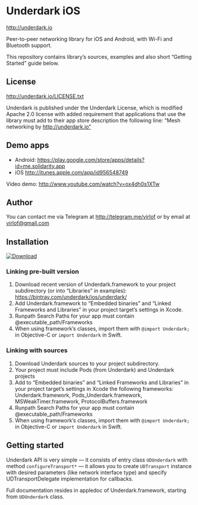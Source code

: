 # Underdark iOS
http://underdark.io

Peer-to-peer networking library for iOS and Android, with Wi-Fi and Bluetooth support.

This repository contains library’s sources, examples and also short “Getting Started” guide below.

## License
http://underdark.io/LICENSE.txt

Underdark is published under the Underdark License, which is modified Apache 2.0 license with added requirement that applications that use the library must add to their app store description the following line: “Mesh networking by http://underdark.io”

## Demo apps
* Android: https://play.google.com/store/apps/details?id=me.solidarity.app
* iOS http://itunes.apple.com/app/id956548749

Video demo: http://www.youtube.com/watch?v=ox4dh0s1XTw

## Author
You can contact me via Telegram at http://telegram.me/virlof or by email at virlof@gmail.com

## Installation
[ ![Download](https://api.bintray.com/packages/underdark/ios/underdark/images/download.svg) ](https://bintray.com/underdark/ios/underdark/_latestVersion)

### Linking pre-built version
1. Download recent version of Underdark.framework to your project subdirectory (or into “Libraries” in examples): https://bintray.com/underdark/ios/underdark/
2. Add Underdark.framework to “Embedded binaries” and “Linked Frameworks and Libraries” in your project target’s settings in Xcode.
3. Runpath Search Paths for your app must contain @executable_path/Frameworks
4. When using framework’s classes, import them with ```@import Underdark;``` in Objective-C or ```import Underdark``` in Swift.

### Linking with sources
1. Download Underdark sources to your project subdirectory.
2. Your project must include Pods (from Underdark) and Underdark projects
3. Add to “Embedded binaries” and “Linked Frameworks and Libraries” in your project target’s settings in Xcode the following frameworks: Underdark.framework, Pods_Underdark.framework, MSWeakTimer.framework, ProtocolBuffers.framework
4. Runpath Search Paths for your app must contain @executable_path/Frameworks
5. When using framework’s classes, import them with ```@import Underdark;``` in Objective-C or ```import Underdark``` in Swift.

## Getting started
Underdark API is very simple — it consists of entry class `UDUnderdark` with method `configureTransport*` — it allows you to create `UDTransport` instance with desired parameters (like network interface type) and specify UDTransportDelegate implementation for callbacks.

Full documentation resides in appledoc of Underdark.framework, starting from `UDUnderdark` class.
